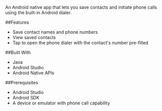 An Android native app that lets you save contacts and initiate phone calls using the built-in Android dialer.

##Features
- Save contact names and phone numbers
- View saved contacts
- Tap to open the phone dialer with the contact's number pre-filled

##Built With
- Java
- Android Studio
- Android Native APIs

##Prerequisites
- Android Studio
- Android SDK
- A device or emulator with phone call capability
